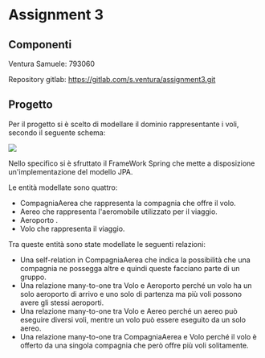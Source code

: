 # Assignment 3

## Componenti

Ventura Samuele: 793060

Repository gitlab: https://gitlab.com/s.ventura/assignment3.git

## Progetto

Per il progetto si è scelto di modellare il dominio rappresentante i voli, secondo il seguente schema:

![](/home/samuele/Assignment3/Schema/schema.png)

Nello specifico si è sfruttato il FrameWork Spring che mette a disposizione un'implementazione del modello JPA.

Le entità modellate sono quattro:

* CompagniaAerea che rappresenta la compagnia che offre il volo.
* Aereo che rappresenta l'aeromobile utilizzato per il viaggio.
* Aeroporto .
* Volo che rappresenta il viaggio.

Tra queste entità sono state modellate le seguenti relazioni:

* Una self-relation in CompagniaAerea che indica la possibilità che una compagnia ne possegga altre e quindi queste facciano parte di un gruppo.
* Una relazione many-to-one tra Volo e Aeroporto perché un volo ha un solo aeroporto di arrivo e uno solo di partenza ma più voli possono avere gli stessi aeroporti.
* Una relazione many-to-one tra Volo e Aereo perché un aereo può eseguire diversi voli, mentre un volo può essere eseguito da un solo aereo.
* Una relazione many-to-one tra CompagniaAerea e Volo perché il volo è offerto da una singola compagnia che però offre più voli solitamente.